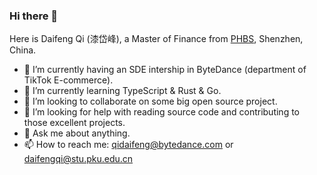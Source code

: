 ### Hi there 👋


Here is Daifeng Qi (漆岱峰), a Master of Finance from [PHBS](https://english.phbs.pku.edu.cn/), Shenzhen, China.

- 🔭 I’m currently having an SDE intership in ByteDance (department of TikTok E-commerce).
- 🌱 I’m currently learning TypeScript & Rust & Go.
- 👯 I’m looking to collaborate on some big open source project.
- 🤔 I’m looking for help with reading source code and contributing to those excellent projects.
- 💬 Ask me about anything.
- 📫 How to reach me: qidaifeng@bytedance.com or daifengqi@stu.pku.edu.cn
